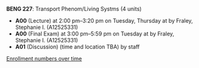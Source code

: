 **BENG 227**: Transport Phenom/Living Systms (4 units)

- **A00** (Lecture) at 2:00 pm–3:20 pm on Tuesday, Thursday at   by Fraley, Stephanie I. (A12525331)
- **A00** (Final Exam) at 3:00 pm–5:59 pm on Tuesday at   by Fraley, Stephanie I. (A12525331)
- **A01** (Discussion) (time and location TBA) by staff

[Enrollment numbers over time](./BENG227.tsv)
